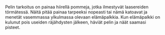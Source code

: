 Pelin tarkoitus on painaa hiirellä pommeja, jotka ilmestyvät laasereiden törmätessä. 
Näitä pitää painaa tarpeeksi nopeasti tai nämä katoavat ja menetät vasemmassa ylkulmassa olevaan elämäpalkkia. 
Kun elämäpalkki on kulunut pois useiden räjähdysten jälkeen, häviät pelin ja näät saamasi pisteet.